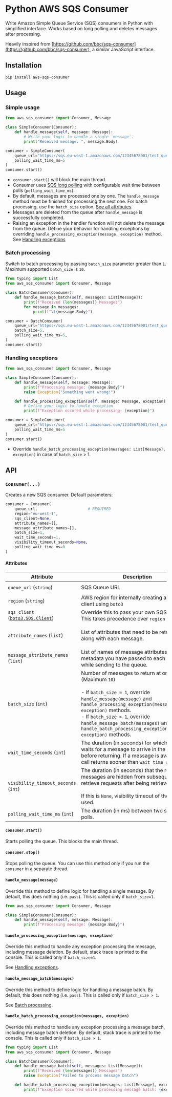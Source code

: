 # Python AWS SQS Consumer

Write Amazon Simple Queue Service (SQS) consumers in Python with simplified interface. Works based on long polling and deletes messages after processing.

Heavily inspired from [https://github.com/bbc/sqs-consumer](https://github.com/bbc/sqs-consumer), a similar JavaScript interface.

## Installation

```
pip install aws-sqs-consumer
```

## Usage

### Simple usage

```python
from aws_sqs_consumer import Consumer, Message

class SimpleConsumer(Consumer):
    def handle_message(self, message: Message):
        # Write your logic to handle a single `message`.
        print("Received message: ", message.Body)

consumer = SimpleConsumer(
    queue_url="https://sqs.eu-west-1.amazonaws.com/12345678901/test_queue",
    polling_wait_time_ms=5
)
consumer.start()
```

* `consumer.start()` will block the main thread.
* Consumer uses [SQS long polling](https://docs.aws.amazon.com/AWSSimpleQueueService/latest/SQSDeveloperGuide/sqs-short-and-long-polling.html#sqs-long-polling) with configurable wait time between polls (`polling_wait_time_ms`).
* By default, messages are processed one by one. The `handle_message` method must be finished for processing the next one. For batch processing, use the `batch_size` option. [See all attributes](#attributes).
* Messages are deleted from the queue after `handle_message` is successfully completed. 
* Raising an exception in the handler function will not delete the message from the queue. Define your behavior for handling exceptions by overriding `handle_processing_exception(message, exception)` method.  See [Handling exceptions](#handling-exceptions)

### Batch processing

Switch to batch processing by passing `batch_size` parameter greater than `1`. Maximum supported `batch_size` is `10`.

```python
from typing import List
from aws_sqs_consumer import Consumer, Message

class BatchConsumer(Consumer):
    def handle_message_batch(self, messages: List[Message]):
        print(f"Received {len(messages)} Messages")
        for message in messages:
            print(f"\t{message.Body}")

consumer = BatchConsumer(
    queue_url="https://sqs.eu-west-1.amazonaws.com/12345678901/test_queue",
    batch_size=5,
    polling_wait_time_ms=5,
)
consumer.start()
```

### Handling exceptions

```python
from aws_sqs_consumer import Consumer, Message

class SimpleConsumer(Consumer):
    def handle_message(self, message: Message):
        print(f"Processing message: {message.Body}")
        raise Exception("Something went wrong!")

    def handle_processing_exception(self, message: Message, exception):
        # Define your logic to handle exception
        print(f"Exception occured while processing: {exception}")

consumer = SimpleConsumer(
    queue_url="https://sqs.eu-west-1.amazonaws.com/12345678901/test_queue",
    polling_wait_time_ms=5
)
consumer.start()
```

* Override `handle_batch_processing_exception(messages: List[Message], exception)` in case of `batch_size` > 1.

## API

### `Consumer(...)`

Creates a new SQS consumer. Default parameters:

```python
consumer = Consumer(
    queue_url,                      # REQUIRED
    region="eu-west-1",
    sqs_client=None,
    attribute_names=[],
    message_attribute_names=[],
    batch_size=1,
    wait_time_seconds=1,
    visibility_timeout_seconds=None,
    polling_wait_time_ms=0
)
```

#### Attributes

| Attribute                                                                                                                     | Description                                                                                                                                                                                                                                                                                                                         | Default       | Example(s)                                                                                                                            |
|-------------------------------------------------------------------------------------------------------------------------------|-------------------------------------------------------------------------------------------------------------------------------------------------------------------------------------------------------------------------------------------------------------------------------------------------------------------------------------|---------------|---------------------------------------------------------------------------------------------------------------------------------------|
| `queue_url` (`string`)                                                                                                        | SQS Queue URL                                                                                                                                                                                                                                                                                                                       | **REQUIRED**  | `"https://sqs.eu-west-1.amazonaws.com/12345678901/test_queue"`                                                                        |
| `region` (`string`)                                                                                                           | AWS region for internally creating an SQS client using `boto3`                                                                                                                                                                                                                                                                      | `"eu-west-1"` | `"us-east-1"`, `"ap-south-1"`                                                                                                         |
| `sqs_client` ([`boto3.SQS.Client`](https://boto3.amazonaws.com/v1/documentation/api/latest/reference/services/sqs.html#id57)) | Override this to pass your own SQS client. This takes precedence over `region`                                                                                                                                                                                                                                                      | `None`        | `sqs_client = boto3.client("sqs", region_name="ap-south-1")`                                                                          |
| `attribute_names` (`list`)                                                                                                    | List of attributes that need to be returned along with each message.                                                                                                                                                                                                                                                                | `[]`          | - `["All"]` - Returns all values.<br>- `["ApproximateFirstReceiveTimestamp", "ApproximateReceiveCount", "SenderId", "SentTimestamp"]` |
| `message_attribute_names` (`list`)                                                                                            | List of names of message attributes, i.e. metadata you have passed to each message while sending to the queue.                                                                                                                                                                                                                      | `[]`          | `["CustomAttr1", "CustomAttr2"]`                                                                                                      |
| `batch_size` (`int`)                                                                                                          | Number of messages to return at once. (Maximum `10`)<br><br>- If `batch_size = 1`, override `handle_message(message)` and `handle_processing_exception(message, exception)` methods.<br>- If `batch_size > 1`, override `handle_message_batch(messages)` and `handle_batch_processing_exception(messages, exception)` methods.<br>  | `1`           |                                                                                                                                       |
| `wait_time_seconds` (`int`)                                                                                                   | The duration (in seconds) for which the call waits for a message to arrive in the queue before returning. If a message is available, the call returns sooner than `wait_time_seconds`.                                                                                                                                              | `1`           |                                                                                                                                       |
| `visibility_timeout_seconds` (`int`)                                                                                          | The duration (in seconds) that the received messages are hidden from subsequent retrieve requests after being retrieved. <br><br>If this is `None`, visibility timeout of the queue is used.                                                                                                                                        | `None`        | `30`                                                                                                                                  |
| `polling_wait_time_ms` (`int`)                                                                                                | The duration (in ms) between two subsequent polls.                                                                                                                                                                                                                                                                                  | `0`           | `2000` (2 seconds)                                                                                                                    |

#### `consumer.start()`

Starts polling the queue. This blocks the main thread.

#### `consumer.stop()`

Stops polling the queue. You can use this method only if you run the `consumer` in a separate thread.

#### `handle_message(message)`

Override this method to define logic for handling a single message. By default, this does nothing (i.e. `pass`). This is called only if `batch_size=1`.

```python
from aws_sqs_consumer import Consumer, Message

class SimpleConsumer(Consumer):
    def handle_message(self, message: Message):
        print(f"Processing message: {message.Body}")
```

#### `handle_processing_exception(message, exception)`

Override this method to handle any exception processing the message, including message deletion. By default, stack trace is printed to the console. This is called only if `batch_size=1`.

See [Handling exceptions](#handling-exceptions).

#### `handle_message_batch(messages)`

Override this method to define logic for handling a message batch. By default, this does nothing (i.e. `pass`). This is called only if `batch_size > 1`.

See [Batch processing](#batch-processing).

#### `handle_batch_processing_exception(messages, exception)`

Override this method to handle any exception processing a message batch, including message batch deletion. By default, stack trace is printed to the console. This is called only if `batch_size > 1`.

```python
from typing import List
from aws_sqs_consumer import Consumer, Message

class BatchConsumer(Consumer):
    def handle_message_batch(self, messages: List[Message]):
        print(f"Received {len(messages)} Messages")
        raise Exception("Failed to process message batch")

    def handle_batch_processing_exception(messages: List[Message], exception):
        print(f"Exception occurred while processing message batch: {exception}")
```
